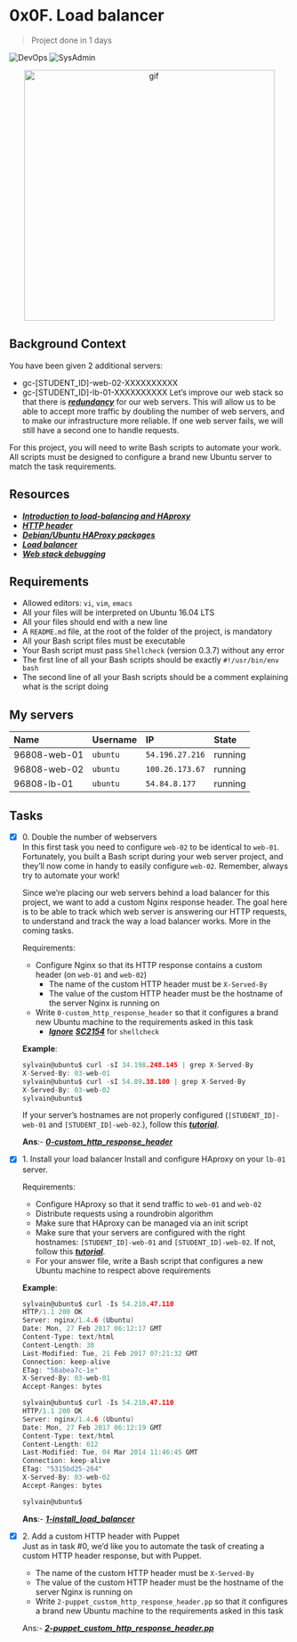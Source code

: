 # 0x0F. Load balancer
>Project done in 1 days

![DevOps](https://img.shields.io/badge/-DevOps-yellow)
![SysAdmin](https://img.shields.io/badge/-SysAdmin-yellowgreen)

<p align="center">
  <img src="assets/b.png" width="450" title="gif">
</p>

## Background Context
You have been given 2 additional servers:
* gc-[STUDENT_ID]-web-02-XXXXXXXXXX
* gc-[STUDENT_ID]-lb-01-XXXXXXXXXX
Let’s improve our web stack so that there is _**[redundancy](https://en.wikipedia.org/wiki/Redundancy_%28engineering%29)**_ for our web servers. This will allow us to be able to accept more traffic by doubling the number of web servers, and to make our infrastructure more reliable. If one web server fails, we will still have a second one to handle requests.

For this project, you will need to write Bash scripts to automate your work. All scripts must be designed to configure a brand new Ubuntu server to match the task requirements.

## Resources
* _**[Introduction to load-balancing and HAproxy](https://www.digitalocean.com/community/tutorials/an-introduction-to-haproxy-and-load-balancing-concepts)**_
* _**[HTTP header](https://www.techopedia.com/definition/27178/http-header)**_
* _**[Debian/Ubuntu HAProxy packages](https://haproxy.debian.net/)**_
* _**[Load balancer](LOAD.md)**_
* _**[Web stack debugging](DEBUGGING.md)**_

## Requirements
* Allowed editors: `vi`, `vim`, `emacs`
* All your files will be interpreted on Ubuntu 16.04 LTS
* All your files should end with a new line
* A `README.md` file, at the root of the folder of the project, is mandatory
* All your Bash script files must be executable
* Your Bash script must pass `Shellcheck` (version 0.3.7) without any error
* The first line of all your Bash scripts should be exactly `#!/usr/bin/env bash`
* The second line of all your Bash scripts should be a comment explaining what is the script doing

## My servers
| Name | Username | IP | State |
| :--- | :--- | :--- | :--- |
| 96808-web-01 | `ubuntu` | `54.196.27.216` | running |
| 96808-web-02 | `ubuntu`	| `100.26.173.67`	| running	|
| 96808-lb-01	| `ubuntu` | `54.84.8.177` | running |

## Tasks
+ [x] 0\. Double the number of webservers<br/>In this first task you need to configure `web-02` to be identical to `web-01`. Fortunately, you built a Bash script during your web server project, and they’ll now come in handy to easily configure `web-02`. Remember, always try to automate your work!

  Since we’re placing our web servers behind a load balancer for this project, we want to add a custom Nginx response header. The goal here is to be able to track which web server is answering our HTTP requests, to understand and track the way a load balancer works. More in the coming tasks.

  Requirements:
  * Configure Nginx so that its HTTP response contains a custom header (on `web-01` and `web-02`)
    * The name of the custom HTTP header must be `X-Served-By`
    * The value of the custom HTTP header must be the hostname of the server Nginx is running on
  * Write `0-custom_http_response_header` so that it configures a brand new Ubuntu machine to the requirements asked in this task
    * _**[Ignore](https://github.com/koalaman/shellcheck/wiki/Ignore)**_ _**[SC2154](https://github.com/koalaman/shellcheck/wiki/SC2154)**_ for `shellcheck`
  
  __Example__:
  ```c
  sylvain@ubuntu$ curl -sI 34.198.248.145 | grep X-Served-By
  X-Served-By: 03-web-01
  sylvain@ubuntu$ curl -sI 54.89.38.100 | grep X-Served-By
  X-Served-By: 03-web-02
  sylvain@ubuntu$
  ```
  If your server’s hostnames are not properly configured (`[STUDENT_ID]-web-01` and `[STUDENT_ID]-web-02`.), follow this _**[tutorial](https://repost.aws/knowledge-center/linux-static-hostname)**_.
  
  __Ans__:- _**[0-custom_http_response_header](0-custom_http_response_header)**_
+ [x] 1\. Install your load balancer
  Install and configure HAproxy on your `lb-01` server.

  Requirements:

  * Configure HAproxy so that it send traffic to `web-01` and `web-02`
  * Distribute requests using a roundrobin algorithm
  * Make sure that HAproxy can be managed via an init script
  * Make sure that your servers are configured with the right hostnames: `[STUDENT_ID]-web-01` and `[STUDENT_ID]-web-02`. If not, follow this _**[tutorial](https://docs.aws.amazon.com/AWSEC2/latest/UserGuide/set-hostname.html)**_.
  * For your answer file, write a Bash script that configures a new Ubuntu machine to respect above requirements

  __Example__:
  ```c
  sylvain@ubuntu$ curl -Is 54.210.47.110
  HTTP/1.1 200 OK
  Server: nginx/1.4.6 (Ubuntu)
  Date: Mon, 27 Feb 2017 06:12:17 GMT
  Content-Type: text/html
  Content-Length: 30
  Last-Modified: Tue, 21 Feb 2017 07:21:32 GMT
  Connection: keep-alive
  ETag: "58abea7c-1e"
  X-Served-By: 03-web-01
  Accept-Ranges: bytes
  
  sylvain@ubuntu$ curl -Is 54.210.47.110
  HTTP/1.1 200 OK
  Server: nginx/1.4.6 (Ubuntu)
  Date: Mon, 27 Feb 2017 06:12:19 GMT
  Content-Type: text/html
  Content-Length: 612
  Last-Modified: Tue, 04 Mar 2014 11:46:45 GMT
  Connection: keep-alive
  ETag: "5315bd25-264"
  X-Served-By: 03-web-02
  Accept-Ranges: bytes
  
  sylvain@ubuntu$
  ```
  
  __Ans__:- _**[1-install_load_balancer](1-install_load_balancer)**_
+ [x] 2\. Add a custom HTTP header with Puppet<br/>Just as in task #0, we’d like you to automate the task of creating a custom HTTP header response, but with Puppet.
  * The name of the custom HTTP header must be `X-Served-By`
  * The value of the custom HTTP header must be the hostname of the server Nginx is running on
  * Write `2-puppet_custom_http_response_header.pp` so that it configures a brand new Ubuntu machine to the requirements asked in this task
  
  Ans:- _**[2-puppet_custom_http_response_header.pp](2-puppet_custom_http_response_header.pp)**_
